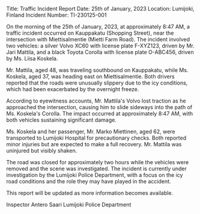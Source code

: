  Title: Traffic Incident Report
Date: 25th of January, 2023
Location: Lumijoki, Finland
Incident Number: TI-230125-001

On the morning of the 25th of January, 2023, at approximately 8:47 AM, a traffic incident occurred on Kauppakatu (Shopping Street), near the intersection with Miettisalmentie (Mietti Farm Road). The incident involved two vehicles: a silver Volvo XC60 with license plate F-XYZ123, driven by Mr. Jari Mattila, and a black Toyota Corolla with license plate O-ABC456, driven by Ms. Liisa Koskela.

Mr. Mattila, aged 48, was traveling southbound on Kauppakatu, while Ms. Koskela, aged 37, was heading east on Miettisalmentie. Both drivers reported that the roads were unusually slippery due to the icy conditions, which had been exacerbated by the overnight freeze.

According to eyewitness accounts, Mr. Mattila's Volvo lost traction as he approached the intersection, causing him to slide sideways into the path of Ms. Koskela's Corolla. The impact occurred at approximately 8:47 AM, with both vehicles sustaining significant damage.

Ms. Koskela and her passenger, Mr. Marko Miettinen, aged 62, were transported to Lumijoki Hospital for precautionary checks. Both reported minor injuries but are expected to make a full recovery. Mr. Mattila was uninjured but visibly shaken.

The road was closed for approximately two hours while the vehicles were removed and the scene was investigated. The incident is currently under investigation by the Lumijoki Police Department, with a focus on the icy road conditions and the role they may have played in the accident.

This report will be updated as more information becomes available.

Inspector Antero Saari
Lumijoki Police Department